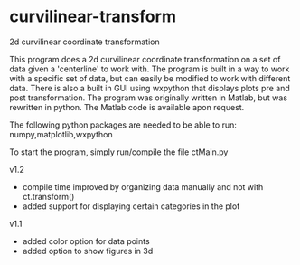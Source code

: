 curvilinear-transform
=====================

2d curvilinear coordinate transformation

This program does a 2d curvilinear coordinate transformation on a 
set of data given a 'centerline' to work with. The program is built
in a way to work with a specific set of data, but can easily be 
modified to work with different data. There is also a built in GUI
using wxpython that displays plots pre and post transformation. The
program was originally written in Matlab, but was rewritten in python. 
The Matlab code is available apon request.

The following python packages are needed to be able to run:
numpy,matplotlib,wxpython

To start the program, simply run/compile the file ctMain.py

v1.2
- compile time improved by organizing data manually and not with ct.transform()
- added support for displaying certain categories in the plot


v1.1
- added color option for data points
- added option to show figures in 3d
